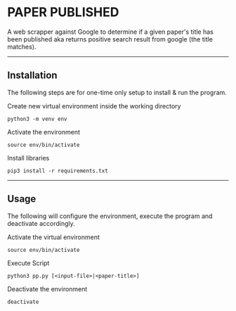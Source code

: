 # PAPER PUBLISHED

A web scrapper against Google to determine if a given paper's title has been published aka returns positive
search result from google (the title matches).

----
## Installation

The following steps are for one-time only setup to install & run the program.

Create new virtual environment inside the working directory

```
python3 -m venv env
```

Activate the environment

```
source env/bin/activate
```

Install libraries

```
pip3 install -r requirements.txt
```
----

## Usage
The following will configure the environment, execute the program and deactivate accordingly.


Activate the virtual environment
```
source env/bin/activate
```

Execute Script
```
python3 pp.py [<input-file>|<paper-title>]
```

Deactivate the environment
```
deactivate
```

